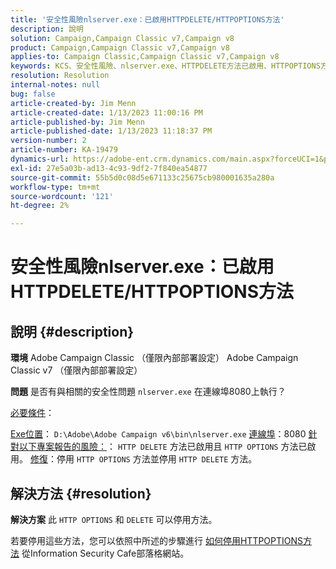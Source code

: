 ```yaml
---
title: '安全性風險nlserver.exe：已啟用HTTPDELETE/HTTPOPTIONS方法'
description: 說明
solution: Campaign,Campaign Classic v7,Campaign v8
product: Campaign,Campaign Classic v7,Campaign v8
applies-to: Campaign Classic,Campaign Classic v7,Campaign v8
keywords: KCS、安全性風險、nlserver.exe、HTTPDELETE方法已啟用、HTTPOPTIONS方法已啟用、常見問題集、ACC、Adobe Campaign Classic、Adobe Campaign Classic v7
resolution: Resolution
internal-notes: null
bug: false
article-created-by: Jim Menn
article-created-date: 1/13/2023 11:00:16 PM
article-published-by: Jim Menn
article-published-date: 1/13/2023 11:18:37 PM
version-number: 2
article-number: KA-19479
dynamics-url: https://adobe-ent.crm.dynamics.com/main.aspx?forceUCI=1&pagetype=entityrecord&etn=knowledgearticle&id=c276e805-9693-ed11-aad1-6045bd0065f9
exl-id: 27e5a03b-ad13-4c93-9df2-7f840ea54877
source-git-commit: 55b5d0c08d5e671133c25675cb980001635a280a
workflow-type: tm+mt
source-wordcount: '121'
ht-degree: 2%

---
```


# 安全性風險nlserver.exe：已啟用HTTPDELETE/HTTPOPTIONS方法

## 說明 {#description}


<b>環境</b>
Adobe Campaign Classic （僅限內部部署設定） Adobe Campaign Classic v7 （僅限內部部署設定）

<b>問題</b>
是否有與相關的安全性問題 `nlserver.exe` 在連線埠8080上執行？

<u>必要條件</u>：

<u>Exe位置</u>： `D:\Adobe\Adobe Campaign v6\bin\nlserver.exe`
<u>連線埠</u>：8080
<u>針對以下專案報告的風險：</u>： `HTTP DELETE` 方法已啟用且 `HTTP OPTIONS` 方法已啟用。
<u>修復</u>：停用 `HTTP OPTIONS` 方法並停用 `HTTP DELETE` 方法。


## 解決方法 {#resolution}


<b>解決方案</b>
此 `HTTP OPTIONS` 和 `DELETE` 可以停用方法。

若要停用這些方法，您可以依照中所述的步驟進行 [如何停用HTTPOPTIONS方法](https://protonts.wordpress.com/2013/08/15/how-to-disable-http-options-method/) 從Information Security Cafe部落格網站。
